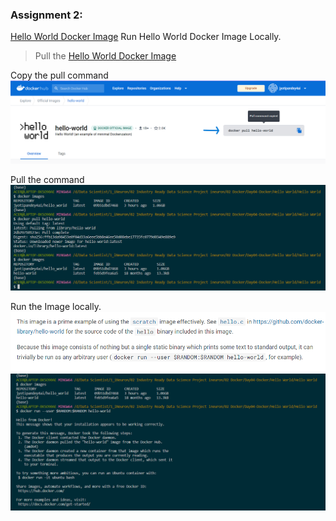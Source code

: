 ### Assignment 2:

[Hello World Docker Image](https://hub.docker.com/_/hello-world)
Run Hello World Docker Image Locally.


> Pull the [Hello World Docker Image](https://hub.docker.com/_/hello-world)

Copy the pull command
![Image](https://github.com/JyotiPandey111/Industry-Ready-Projects-Tasks/blob/18ac503e042798576452c98b281771532d4b295e/dockercontent/pull%20image.png)

Pull the command
![Image](https://github.com/JyotiPandey111/Industry-Ready-Projects-Tasks/blob/18ac503e042798576452c98b281771532d4b295e/dockercontent/pull%20image%202.png)

Run the Image locally.
![Image](https://github.com/JyotiPandey111/Industry-Ready-Projects-Tasks/blob/f4f6b5ce7576cee4d07e6fb566f4283853ed6c70/dockercontent/run%20command.png)
![Image](https://github.com/JyotiPandey111/Industry-Ready-Projects-Tasks/blob/b62d4c60820bcbab1d72284aa4b18d4e93349194/dockercontent/run.png)
